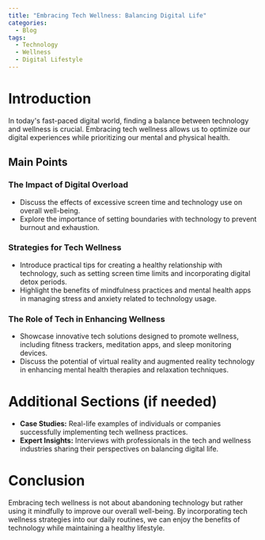 ```yaml
---
title: "Embracing Tech Wellness: Balancing Digital Life"
categories:
  - Blog
tags:
  - Technology
  - Wellness
  - Digital Lifestyle
---
```


# Introduction
In today's fast-paced digital world, finding a balance between technology and wellness is crucial. Embracing tech wellness allows us to optimize our digital experiences while prioritizing our mental and physical health.

## Main Points
### The Impact of Digital Overload
- Discuss the effects of excessive screen time and technology use on overall well-being.
- Explore the importance of setting boundaries with technology to prevent burnout and exhaustion.

### Strategies for Tech Wellness
- Introduce practical tips for creating a healthy relationship with technology, such as setting screen time limits and incorporating digital detox periods.
- Highlight the benefits of mindfulness practices and mental health apps in managing stress and anxiety related to technology usage.

### The Role of Tech in Enhancing Wellness
- Showcase innovative tech solutions designed to promote wellness, including fitness trackers, meditation apps, and sleep monitoring devices.
- Discuss the potential of virtual reality and augmented reality technology in enhancing mental health therapies and relaxation techniques.

# Additional Sections (if needed)
- **Case Studies:** Real-life examples of individuals or companies successfully implementing tech wellness practices.
- **Expert Insights:** Interviews with professionals in the tech and wellness industries sharing their perspectives on balancing digital life.

# Conclusion
Embracing tech wellness is not about abandoning technology but rather using it mindfully to improve our overall well-being. By incorporating tech wellness strategies into our daily routines, we can enjoy the benefits of technology while maintaining a healthy lifestyle.